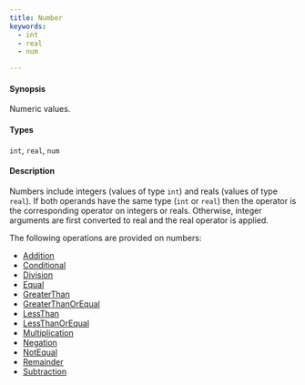```yaml
---
title: Number
keywords:
  - int
  - real
  - num

---
```


#### Synopsis

Numeric values.

#### Types

`int`, `real`, `num`

#### Description

Numbers include integers (values of type `int`) and reals (values of type `real`). 
If both operands have the same type (`int` or `real`) then the operator is the corresponding operator on integers or reals. Otherwise, integer arguments are first converted to real and the real operator is applied.

The following operations are provided on numbers:
* [Addition](../../../../Rascal/Expressions/Values/Number/Addition/index.md)
* [Conditional](../../../../Rascal/Expressions/Values/Number/Conditional/index.md)
* [Division](../../../../Rascal/Expressions/Values/Number/Division/index.md)
* [Equal](../../../../Rascal/Expressions/Values/Number/Equal/index.md)
* [GreaterThan](../../../../Rascal/Expressions/Values/Number/GreaterThan/index.md)
* [GreaterThanOrEqual](../../../../Rascal/Expressions/Values/Number/GreaterThanOrEqual/index.md)
* [LessThan](../../../../Rascal/Expressions/Values/Number/LessThan/index.md)
* [LessThanOrEqual](../../../../Rascal/Expressions/Values/Number/LessThanOrEqual/index.md)
* [Multiplication](../../../../Rascal/Expressions/Values/Number/Multiplication/index.md)
* [Negation](../../../../Rascal/Expressions/Values/Number/Negation/index.md)
* [NotEqual](../../../../Rascal/Expressions/Values/Number/NotEqual/index.md)
* [Remainder](../../../../Rascal/Expressions/Values/Number/Remainder/index.md)
* [Subtraction](../../../../Rascal/Expressions/Values/Number/Subtraction/index.md)


